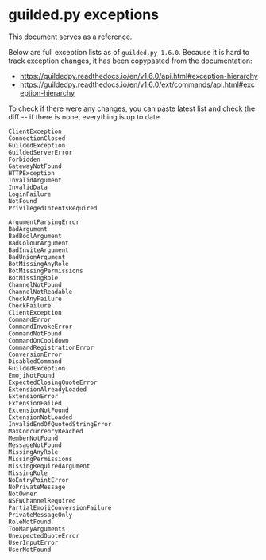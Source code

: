 # guilded.py exceptions

This document serves as a reference.

Below are full exception lists as of `guilded.py 1.6.0`. Because it is hard to track exception
changes, it has been copypasted from the documentation:

- https://guildedpy.readthedocs.io/en/v1.6.0/api.html#exception-hierarchy
- https://guildedpy.readthedocs.io/en/v1.6.0/ext/commands/api.html#exception-hierarchy

To check if there were any changes, you can paste latest list and check the diff -- if there is
none, everything is up to date.

```
ClientException
ConnectionClosed
GuildedException
GuildedServerError
Forbidden
GatewayNotFound
HTTPException
InvalidArgument
InvalidData
LoginFailure
NotFound
PrivilegedIntentsRequired
```

```
ArgumentParsingError
BadArgument
BadBoolArgument
BadColourArgument
BadInviteArgument
BadUnionArgument
BotMissingAnyRole
BotMissingPermissions
BotMissingRole
ChannelNotFound
ChannelNotReadable
CheckAnyFailure
CheckFailure
ClientException
CommandError
CommandInvokeError
CommandNotFound
CommandOnCooldown
CommandRegistrationError
ConversionError
DisabledCommand
GuildedException
EmojiNotFound
ExpectedClosingQuoteError
ExtensionAlreadyLoaded
ExtensionError
ExtensionFailed
ExtensionNotFound
ExtensionNotLoaded
InvalidEndOfQuotedStringError
MaxConcurrencyReached
MemberNotFound
MessageNotFound
MissingAnyRole
MissingPermissions
MissingRequiredArgument
MissingRole
NoEntryPointError
NoPrivateMessage
NotOwner
NSFWChannelRequired
PartialEmojiConversionFailure
PrivateMessageOnly
RoleNotFound
TooManyArguments
UnexpectedQuoteError
UserInputError
UserNotFound
```
